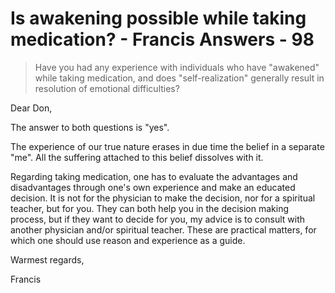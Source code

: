 # Is awakening possible while taking medication? - Francis Answers - 98

>Have you had any experience with individuals who have "awakened" while taking medication, and does "self-realization" generally result in resolution of emotional difficulties?

Dear Don,

The answer to both questions is "yes".

The experience of our true nature erases in due time the belief in a separate "me". All the suffering attached to this belief dissolves with it.

Regarding taking medication, one has to evaluate the advantages and disadvantages through one's own experience and make an educated decision. It is not for the physician to make the decision, nor for a spiritual teacher, but for you. They can both help you in the decision making process, but if they want to decide for you, my advice is to consult with another physician and/or spiritual teacher. These are practical matters, for which one should use reason and experience as a guide.

Warmest regards,

Francis

